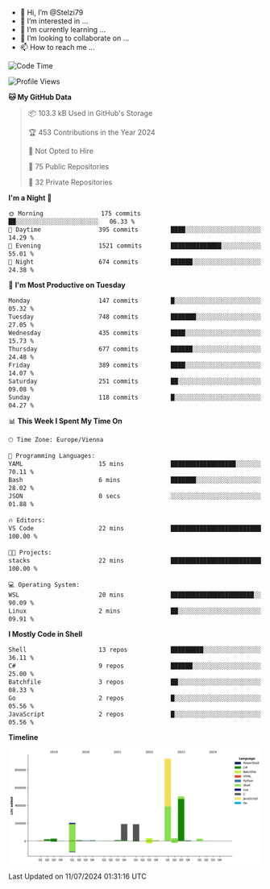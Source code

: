 - 👋 Hi, I’m @Stelzi79
- 👀 I’m interested in ...
- 🌱 I’m currently learning ...
- 💞️ I’m looking to collaborate on ...
- 📫 How to reach me ...

<!--START_SECTION:waka-->
![Code Time](http://img.shields.io/badge/Code%20Time-1%2C004%20hrs%2011%20mins-blue)

![Profile Views](http://img.shields.io/badge/Profile%20Views-0-blue)

**🐱 My GitHub Data** 

> 📦 103.3 kB Used in GitHub's Storage 
 > 
> 🏆 453 Contributions in the Year 2024
 > 
> 🚫 Not Opted to Hire
 > 
> 📜 75 Public Repositories 
 > 
> 🔑 32 Private Repositories 
 > 
**I'm a Night 🦉** 

```text
🌞 Morning                175 commits         ██░░░░░░░░░░░░░░░░░░░░░░░   06.33 % 
🌆 Daytime                395 commits         ████░░░░░░░░░░░░░░░░░░░░░   14.29 % 
🌃 Evening                1521 commits        ██████████████░░░░░░░░░░░   55.01 % 
🌙 Night                  674 commits         ██████░░░░░░░░░░░░░░░░░░░   24.38 % 
```
📅 **I'm Most Productive on Tuesday** 

```text
Monday                   147 commits         █░░░░░░░░░░░░░░░░░░░░░░░░   05.32 % 
Tuesday                  748 commits         ███████░░░░░░░░░░░░░░░░░░   27.05 % 
Wednesday                435 commits         ████░░░░░░░░░░░░░░░░░░░░░   15.73 % 
Thursday                 677 commits         ██████░░░░░░░░░░░░░░░░░░░   24.48 % 
Friday                   389 commits         ████░░░░░░░░░░░░░░░░░░░░░   14.07 % 
Saturday                 251 commits         ██░░░░░░░░░░░░░░░░░░░░░░░   09.08 % 
Sunday                   118 commits         █░░░░░░░░░░░░░░░░░░░░░░░░   04.27 % 
```


📊 **This Week I Spent My Time On** 

```text
🕑︎ Time Zone: Europe/Vienna

💬 Programming Languages: 
YAML                     15 mins             ██████████████████░░░░░░░   70.11 % 
Bash                     6 mins              ███████░░░░░░░░░░░░░░░░░░   28.02 % 
JSON                     0 secs              ░░░░░░░░░░░░░░░░░░░░░░░░░   01.88 % 

🔥 Editors: 
VS Code                  22 mins             █████████████████████████   100.00 % 

🐱‍💻 Projects: 
stacks                   22 mins             █████████████████████████   100.00 % 

💻 Operating System: 
WSL                      20 mins             ███████████████████████░░   90.09 % 
Linux                    2 mins              ██░░░░░░░░░░░░░░░░░░░░░░░   09.91 % 
```

**I Mostly Code in Shell** 

```text
Shell                    13 repos            █████████░░░░░░░░░░░░░░░░   36.11 % 
C#                       9 repos             ██████░░░░░░░░░░░░░░░░░░░   25.00 % 
Batchfile                3 repos             ██░░░░░░░░░░░░░░░░░░░░░░░   08.33 % 
Go                       2 repos             █░░░░░░░░░░░░░░░░░░░░░░░░   05.56 % 
JavaScript               2 repos             █░░░░░░░░░░░░░░░░░░░░░░░░   05.56 % 
```



**Timeline**

![Lines of Code chart](https://raw.githubusercontent.com/Stelzi79/Stelzi79/main/assets/bar_graph.png)


 Last Updated on 11/07/2024 01:31:16 UTC
<!--END_SECTION:waka-->

<!---
Stelzi79/Stelzi79 is a ✨ special ✨ repository because its `README.md` (this file) appears on your GitHub profile.
You can click the Preview link to take a look at your changes.
--->
